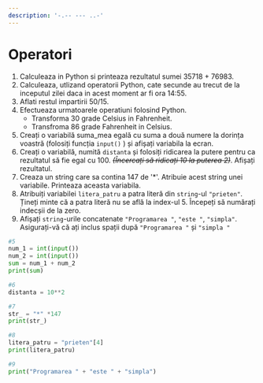 ```yaml
---
description: '-.-- --- ..-'
---
```


# Operatori



1. Calculeaza in Python si printeaza rezultatul sumei 35718 + 76983.
2. Calculeaza, utlizand operatorii Python, cate secunde au trecut de la inceputul zilei daca in acest moment ar fi ora 14:55.
3. Aflati restul impartirii 50/15.
4. Efectueaza urmatoarele operatiuni folosind Python.
   * Transforma 30 grade Celsius in Fahrenheit.
   * Transfroma 86 grade Fahrenheit in Celsius.
5. Creați o variabilă suma\_mea egală cu suma a două numere la dorința voastră \(folosiți funcția `input()` \) și afișați variabila la ecran.
6. Creați o variabilă, numită `distanta` și folosiți ridicarea la putere pentru ca rezultatul să fie egal cu 100. ~~_\(Încercați să ridicați 10 la puterea 2\)_~~. Afișați rezultatul.
7. Creaza un string care sa contina 147 de '\*'. Atribuie acest string unei variabile. Printeaza aceasta variabila.
8. Atribuiți variabilei `litera_patru` a patra literă din `string`-ul `"prieten"`. Țineți minte că a patra literă nu se află la index-ul 5. Începeți să numărați indecșii de la zero.
9. Afișați `string`-urile concatenate `"Programarea "`, `"este "`, `"simpla"`. Asigurați-vă că ați inclus spații după `"Programarea "` și `"simpla "`

```python
#5
num_1 = int(input())
num_2 = int(input())
sum = num_1 + num_2
print(sum)

#6
distanta = 10**2

#7
str_ = "*" *147
print(str_)

#8
litera_patru = "prieten"[4]
print(litera_patru)

#9
print("Programarea " + "este " + "simpla")
```





